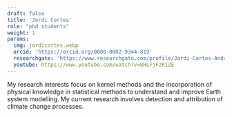 ```yaml
---
draft: false
title: 'Jordi Cortes'
role: "phd students"
weight: 1
params:
  img: jordicortes.webp
  orcid: 'https://orcid.org/0000-0002-9344-819'
  researchgate: 'https://www.researchgate.com/profile/Jordi-Cortes-Andres'
  youtube: https://www.youtube.com/watch?v=UHLFjFzKiZE
---
```


My research interests focus on kernel methods and the incorporation of physical knowledge in statistical methods to understand and improve Earth system modelling. My current research involves detection and attribution of climate change processes.
